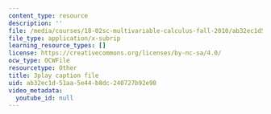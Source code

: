 ```yaml
---
content_type: resource
description: ''
file: /media/courses/18-02sc-multivariable-calculus-fall-2010/ab32ec1d51aa5e44b8dc240727b92e98_fWOGfzC3IeY.vtt
file_type: application/x-subrip
learning_resource_types: []
license: https://creativecommons.org/licenses/by-nc-sa/4.0/
ocw_type: OCWFile
resourcetype: Other
title: 3play caption file
uid: ab32ec1d-51aa-5e44-b8dc-240727b92e98
video_metadata:
  youtube_id: null
---
```


